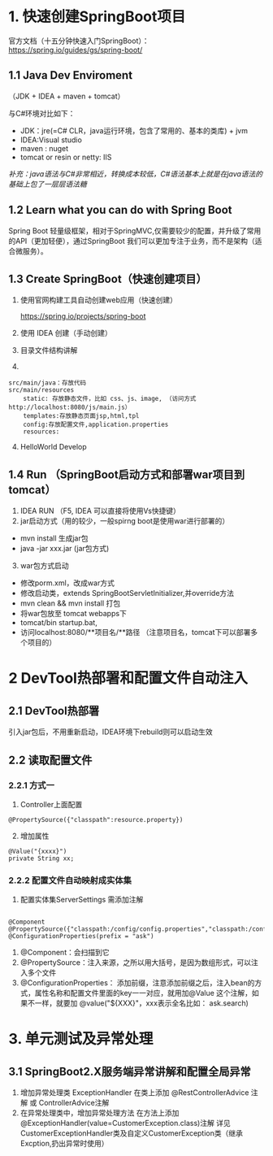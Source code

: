 # 1. 快速创建SpringBoot项目

官方文档（十五分钟快速入门SpringBoot）：https://spring.io/guides/gs/spring-boot/

## 1.1 Java Dev Enviroment
 
（JDK + IDEA + maven + tomcat）

与C#环境对比如下：

- JDK：jre(=C# CLR，java运行环境，包含了常用的、基本的类库) + jvm
- IDEA:Visual studio
- maven : nuget
- tomcat or resin or netty: IIS

*补充：java语法与C#非常相近，转换成本较低，C#语法基本上就是在java语法的基础上包了一层层语法糖*



## 1.2 Learn what you can do with Spring Boot

Spring Boot 轻量级框架，相对于SpringMVC,仅需要较少的配置，并升级了常用的API（更加轻便），通过SpringBoot 我们可以更加专注于业务，而不是架构（适合微服务）。



## 1.3 Create SpringBoot（快速创建项目）

1. 使用官网构建工具自动创建web应用（快速创建）

    https://spring.io/projects/spring-boot

2. 使用 IDEA 创建（手动创建）
3. 目录文件结构讲解
4. 
```
src/main/java：存放代码
src/main/resources
    static: 存放静态文件，比如 css、js、image, （访问方式 http://localhost:8080/js/main.js）
    templates:存放静态页面jsp,html,tpl
    config:存放配置文件,application.properties
    resources:
```



4. HelloWorld Develop

## 1.4 Run  （SpringBoot启动方式和部署war项目到tomcat）

1. IDEA RUN （F5, IDEA 可以直接将使用Vs快捷键）
2. jar启动方式（用的较少，一般spirng boot是使用war进行部署的）
 - mvn install 生成jar包
 - java -jar xxx.jar (jar包方式)

3. war包方式启动
 
- 修改porm.xml，改成war方式
- 修改启动类，extends SpringBootServletInitializer,并override方法
- mvn clean && mvn install 打包
- 将war包放至 tomcat webapps下
- tomcat/bin startup.bat, 
- 访问localhost:8080/**项目名/**路径
（注意项目名，tomcat下可以部署多个项目的）


# 2 DevTool热部署和配置文件自动注入

## 2.1 DevTool热部署
引入jar包后，不用重新启动，IDEA环境下rebuild则可以启动生效

## 2.2 读取配置文件
### 2.2.1 方式一
1. Controller上面配置 
```
@PropertySource({"classpath":resource.property})
```
2. 增加属性

```
@Value("{xxxx}")
private String xx;
```

### 2.2.2 配置文件自动映射成实体集
1. 配置实体集ServerSettings 需添加注解


```

@Component
@PropertySource({"classpath:/config/config.properties","classpath:/config/server.properties"})
@ConfigurationProperties(prefix = "ask")
```

1. @Component：会扫描到它
2. @PropertySource：注入来源，之所以用大括号，是因为数组形式，可以注入多个文件
3. @ConfigurationProperties： 添加前缀，注意添加前缀之后，注入bean的方式，属性名称和配置文件里面的key一一对应，就用加@Value 这个注解，如果不一样，就要加 @value("${XXX}"，xxx表示全名比如： ask.search)

# 3. 单元测试及异常处理
## 3.1 SpringBoot2.X服务端异常讲解和配置全局异常

1. 增加异常处理类 ExceptionHandler
在类上添加 @RestControllerAdvice 注解 或 ControllerAdvice注解
2. 在异常处理类中，增加异常处理方法
在方法上添加 @ExceptionHandler(value=CustomerException.class)注解
详见 CustomerExceptionHandler类及自定义CustomerException类（继承Excption,扔出异常时使用）





